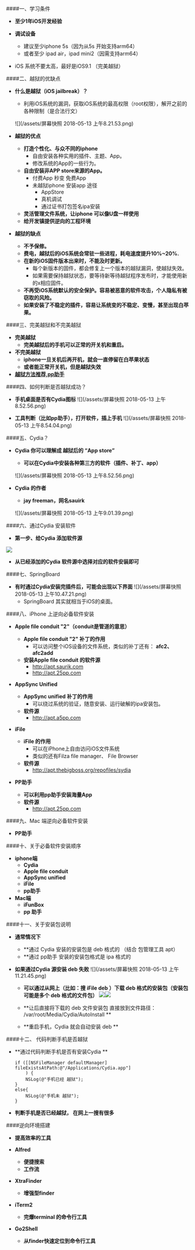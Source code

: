 ####一、学习条件
- **至少1年iOS开发经验**

- **调试设备**
    - 建议至少iphone 5s（因为从5s 开始支持arm64）
    - 或者至少 ipad air，ipad mini2（因需支持arm64）
    
- iOS 系统不要太高，最好是iOS9.1 （完美越狱）


####二、越狱的优缺点
- **什么是越狱（iOS jailbreak）？**
    - 利用iOS系统的漏洞，获取iOS系统的最高权限（root权限），解开之前的各种限制（是合法行文）
    
    ![](/assets/屏幕快照 2018-05-13 上午8.21.53.png)
- **越狱的优点**
    - **打造个性化、与众不同的iphone**
        - 自由安装各种实用的插件、主题、App。
        - 修改系统的App的一些行为。
    - **自由安装非APP store来源的App。**
        - 付费App 秒变 免费App
        - 未越狱iphone 安装app 途径
            - AppStore
            - 真机调试
            - 通过证书打包签名ipa安装
    - **灵活管理文件系统，让iphone 可以像U盘一样使用**
    - **给开发镇提供逆向的工程环境**

- **越狱的缺点**
    - **不予保修。**
    - **费电，越狱后的iOS系统会常驻一些进程，耗电速度提升10%~20%.**
    - **在新的iOS固件版本出来时，不能及时更新。**
        - 每个新版本的固件，都会修复上一个版本的越狱漏洞，使越狱失效。
        - 如果需要保持越狱状态，要等待新等待越狱程序发布时，才能使用新的x相应固件。
    - **不再受iOS系统默认的安全保护。容易被恶意的软件攻击，个人隐私有被窃取的风险。**
    - **如果安装了不稳定的插件，容易让系统变的不稳定、变慢，甚至出现白苹果。**

####三、完美越狱和不完美越狱
- **完美越狱**
    - **完美越狱后的手机可以正常的开关机和重启。**
- **不完美越狱**
    - **iphone一旦关机后再开机，就会一直停留在白苹果状态**
    - **或者能正常开关机，但是越狱失效**
- **[越狱方法推荐,pp助手](http//jailbreak.25pp.com)**

####四、如何判断是否越狱成功？
- **手机桌面是否有Cydia图标**
![](/assets/屏幕快照 2018-05-13 上午8.52.56.png)

- **工具判断（比如pp助手），打开软件，插上手机**
![](/assets/屏幕快照 2018-05-13 上午8.54.04.png)

####五、Cydia？
- **Cydia 你可以理解成 越狱后的 “App store”**
    - **可以在Cydia中安装各种第三方的软件（插件、补丁、app）**
    
    ![](/assets/屏幕快照 2018-05-13 上午8.52.56.png)


- **Cydia 的作者**
    - **jay freeman，网名sauirk**
    
    ![](/assets/屏幕快照 2018-05-13 上午9.01.39.png)
    
    
####六、通过Cydia 安装软件
- **第一步、给Cydia 添加软件源**


![](/assets/添加Cydia软件源.png)
- **从已经添加的Cydia 软件源中选择对应的软件安装即可**

####七、SpringBoard
- **有时通过Cydia安装完插件后，可能会出现以下界面**
![](/assets/屏幕快照 2018-05-13 上午10.47.21.png)
    - SpringBoard 其实就相当于iOS的桌面。
    
    
####八、iPhone 上逆向必备软件安装
- **Apple file conduit "2"（conduit是管道的意思）**
    - **Apple file conduit "2" 补丁的作用**
        - 可以访问整个iOS设备的文件系统，类似的补丁还有： **afc2、afc2add**
    - **安装Apple file conduit 的软件源**
        - http://apt.saurik.com
        - http://apt.25pp.com

- **AppSync Unified**
    - **AppSync unified 补丁的作用**
        - 可以绕过系统的验证，随意安装、运行破解的ipa安装包。
    - **软件源**
        - http://apt.a5pp.com

- **iFile**
    - **iFile 的作用**
        - 可以在iPhone上自由访问iOS文件系统
        - 类似的还有Filza file manager、 File Browser
    - **软件源**
        - http://apt.thebigboss.org/repofiles/sydia
        
- **PP助手**
    - **可以利用pp助手安装海量App**
    - **软件源**
        - http://apt.25pp.com
        
####九、Mac 端逆向必备软件安装
- **PP助手**

####十、关于必备软件安装顺序
- **iphone端**
    - **Cydia**
    - **Apple file conduit**
    - **AppSync unified**
    - **iFile**
    - **pp助手**
- **Mac端**
    - **iFunBox**
    - **pp 助手**
    
####十一、关于安装包说明
- **通常情况下**
    - **通过 Cydia 安装的安装包是 deb 格式的 （结合 包管理工具  apt）
    - **通过 pp助手 安装的安装包格式是 ipa 格式的

- **如果通过Cydia 源安装 deb 失败**
![](/assets/屏幕快照 2018-05-13 上午11.21.45.png)
    - **可以通过从网上（比如：搜 iFile deb ）下载 deb 格式的安装包（安装包可能是多个 deb 格式的文件包）**
    ![](/assets/Snip20180513_5.png)![](/assets/Snip20180513_7.png)
    
    - **让后直接将下载的 deb 文件安装包 直接放到文件路径： /var/root/Media/Cydia/AutoInstall **
    - **重启手机，Cydia 就会自动安装 deb **
    
####十二、 代码判断手机是否越狱

- **通过代码判断手机是否有安装Cydia **
    ```
    if ([[NSFileManager defaultManager] fileExistsAtPath:@"/Applications/Cydia.app"]
        ) {
        NSLog(@"手机已经 越狱");
    }
    else{
        NSLog(@"手机未 越狱");
    }
    ```

- **判断手机是否已经越狱， 在网上一搜有很多**


####逆向环境搭建
- **提高效率的工具**
- **Alfred**
    - **便捷搜索**
    - **工作流**
- **XtraFinder**
    - **增强型finder**
    
- **iTerm2**
    - **完爆terminal 的命令行工具**
- **Go2Shell**
    - **从finder快速定位到命令行工具**

        
        
        
        

  
    
    























    
    

    